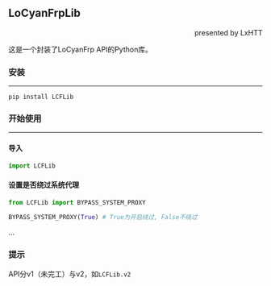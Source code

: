 ## LoCyanFrpLib
<p align="right">presented by LxHTT</p>

这是一个封装了LoCyanFrp API的Python库。

### 安装
___
```command
pip install LCFLib
```

### 开始使用  
___
#### 导入  
```python
import LCFLib
```
#### 设置是否绕过系统代理  
```python
from LCFLib import BYPASS_SYSTEM_PROXY

BYPASS_SYSTEM_PROXY(True) # True为开启绕过, False不绕过
```
...

### 提示
API分v1（未完工）与v2，如`LCFLib.v2`